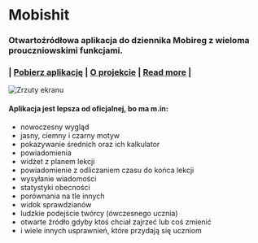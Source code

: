 # Mobishit

### Otwartoźródłowa aplikacja do dziennika Mobireg z wieloma prouczniowskimi funkcjami.

### | <a href="https://github.com/jakweg/Mobishit/releases/download/v1.3.6/mobishit-1.3.6.apk"><b>Pobierz aplikację</b></a> | [O projekcie](https://jakub.wegrzyn.dev/pl/mobishit/) | [Read more](https://jakub.wegrzyn.dev/mobireg-app/) |

![Zrzuty ekranu](./art.avif?raw=true)

#### Aplikacja jest lepsza od oficjalnej, bo ma m.in:

- nowoczesny wygląd
- jasny, ciemny i czarny motyw
- pokazywanie średnich oraz ich kalkulator
- powiadomienia
- widżet z planem lekcji
- powiadomienie z odliczaniem czasu do końca lekcji
- wysyłanie wiadomości
- statystyki obecności
- porównania na tle innych
- widok sprawdzianów
- ludzkie podejście twórcy (ówczesnego ucznia)
- otwarte źródło gdyby ktoś chciał zajrzeć lub coś zmienić
- i wiele innych usprawnień, które przydają się uczniom
